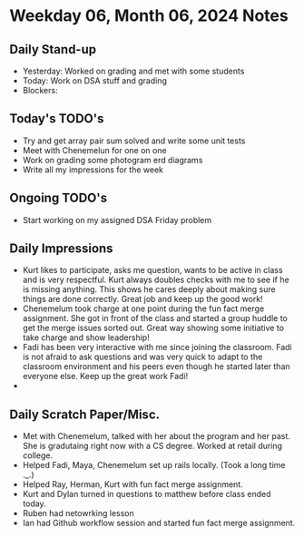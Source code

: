 # Weekday 06, Month 06, 2024 Notes



## Daily Stand-up

* Yesterday: Worked on grading and met with some students
* Today: Work on DSA stuff and grading 
* Blockers: 

## Today's TODO's
- Try and get array pair sum solved and write some unit tests
- Meet with Chenemelun for one on one
- Work on grading some photogram erd diagrams
- Write all my impressions for the week

## Ongoing TODO's
- Start working on my assigned DSA Friday problem


## Daily Impressions
- Kurt likes to participate, asks me question, wants to be active in class and is very respectful. Kurt always doubles checks with me to see if he is missing anything. This shows he cares deeply about making sure things are done correctly. Great job and keep up the good work! 
- Chenemelum took charge at one point during the fun fact merge assignment. She got in front of the class and started a group huddle to get the merge issues sorted out. Great way showing some initiative to take charge and show leadership!
- Fadi has been very interactive with me since joining the classroom. Fadi is not afraid to ask questions and was very quick to adapt to the classroom environment and his peers even though he started later than everyone else. Keep up the great work Fadi!
- 


## Daily Scratch Paper/Misc. 
 - Met with Chenemelum, talked with her about the program and her past. She is gradutaing right now with a CS degree. Worked at retail during college.
 - Helped Fadi, Maya, Chenemelum set up rails locally. (Took a long time ._.)
 - Helped Ray, Herman, Kurt with fun fact merge assignment.
 - Kurt and Dylan turned in questions to matthew before class ended today.
 - Ruben had netowrking lesson
 - Ian had Github workflow session and started fun fact merge assignment. 


